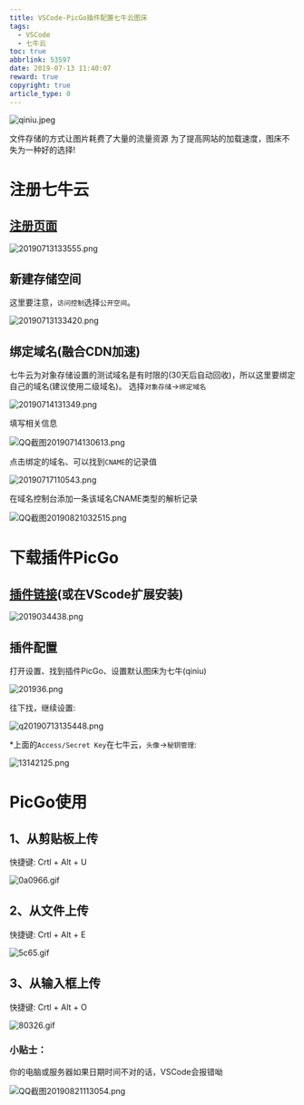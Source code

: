 ```yaml
---
title: VSCode-PicGo插件配置七牛云图床
tags: 
  - VSCode
  - 七牛云
toc: true
abbrlink: 53597
date: 2019-07-13 11:40:07
reward: true
copyright: true
article_type: 0
---
```

![qiniu.jpeg](https://cdn.anyway1314.cn/imageqiniu.jpeg-title)

文件存储的方式让图片耗费了大量的流量资源
为了提高网站的加载速度，图床不失为一种好的选择!
<!--more-->

# 注册七牛云
## [注册页面](https://portal.qiniu.com/signup)

![20190713133555.png](https://cdn.anyway1314.cn/image20190713133555.png)

## 新建存储空间
这里要注意，`访问控制`选择`公开空间`。

![20190713133420.png](https://cdn.anyway1314.cn/image20190713133420.png)

## 绑定域名(融合CDN加速)
七牛云为对象存储设置的测试域名是有时限的(30天后自动回收)，所以这里要绑定自己的域名(建议使用二级域名)。
选择`对象存储`->`绑定域名`

![20190714131349.png](https://cdn.anyway1314.cn/image20190714131349.png)

填写相关信息

![QQ截图20190714130613.png](https://cdn.anyway1314.cn/imageQQ截图20190714130613.png)

点击绑定的域名、可以找到`CNAME`的记录值

![20190717110543.png](https://cdn.anyway1314.cn/image20190717110543.png)

在域名控制台添加一条该域名CNAME类型的解析记录

![QQ截图20190821032515.png](https://cdn.anyway1314.cn/imageQQ截图20190821032515.png)

# 下载插件PicGo
## [插件链接](https://marketplace.visualstudio.com/items?itemName=Spades.vs-picgo)(或在VScode扩展安装)

![2019034438.png](https://cdn.anyway1314.cn/image20190713134438.png)

## 插件配置
打开设置、找到插件PicGo、设置默认图床为七牛(qiniu)

![201936.png](https://cdn.anyway1314.cn/image20190713134836.png)

往下找，继续设置:

![q20190713135448.png](https://cdn.anyway1314.cn/imageq20190713135448.png)

*上面的`Access/Secret Key`在七牛云，`头像`->`秘钥管理`:


![13142125.png](https://cdn.anyway1314.cn/imageQQ截图20190713142125.png)

# PicGo使用
## 1、从剪贴板上传
快捷键:  Crtl + Alt + U

![0a0966.gif](https://cdn.anyway1314.cn/image0a07cd8d44e9a91284c0e5aaba984d85_68747470733a2f2f692e6c6f6c692e6e65742f323031392f30342f30392f356361633137643264323236352e676966.gif)

## 2、从文件上传
快捷键:  Crtl + Alt + E

![5c65.gif](https://cdn.anyway1314.cn/image5cac17eea0d65.gif)

## 3、从输入框上传
快捷键:  Crtl + Alt + O

![80326.gif](https://cdn.anyway1314.cn/image80321c023c7ee54463695dad2e8f7da1_68747470733a2f2f692e6c6f6c692e6e65742f323031392f30342f30392f356361633137666535326138362e676966.gif)

### 小贴士：
你的电脑或服务器如果日期时间不对的话，VSCode会报错呦

![QQ截图20190821113054.png](https://cdn.anyway1314.cn/imageQQ截图20190821113054.png)